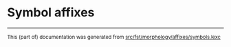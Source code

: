 
# Symbol affixes

* * *

<small>This (part of) documentation was generated from [src/fst/morphology/affixes/symbols.lexc](https://github.com/giellalt/lang-sjd/blob/main/src/fst/morphology/affixes/symbols.lexc)</small>
